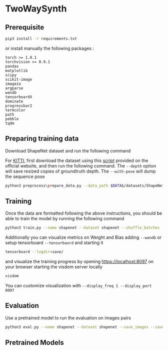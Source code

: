 # TwoWaySynth 

## Prerequisite

```bash
pip3 install -r requirements.txt
```

or install manually the following packages :

```
torch >= 1.8.1
torchvision >= 0.9.1
pandas
matplotlib
scipy
scikit-image
imageio
argparse
wandb
tensorboardX
dominate
progressbar2
termcolor
path
pebble
tqdm
```

## Preparing training data
Download ShapeNet dataset and run the following command

For [KITTI](http://www.cvlibs.net/datasets/kitti/raw_data.php), first download the dataset using this [script](http://www.cvlibs.net/download.php?file=raw_data_downloader.zip) provided on the official website, and then run the following command. The `--depth` option will save resized copies of groundtruth depth. The `--with-pose` will dump the sequence pose
```bash
python3 preprocess\prepare_data.py --data_path $DATA$/datasets/ShapeNet --dataset shapenet --dataset_format shapenet --height 256 --width 256 --dump_root $DATA$/datasets/ShapeNet_formatted --num_threads 1 --depth sparse --with_pose
```

## Training
Once the data are formatted following the above instructions, you should be able to train the model by running the following command
```bash
python3 train.py --name shapenet --dataset shapenet --shuffle_batches --validate --data_path $DATA$/datasets/ShapeNet_formatted --depth sparse --train_file ./datasets/shapenet_chair_split/id_train.txt --test_file ./datasets/shapenet_chair_split/id_test.txt
```
Additionally you can visualize metrics on Weight and Bias adding `--wandb` or setup tensorboard `--tensorbaord` and starting it
```bash
tensorboard --logdir=save/
```
and visualize the training progress by opening [https://localhost:8097](https://localhost:8097) on your browser starting the visdom server locally
```bash
visdom
```
You can customize visualization with  `--display_freq 1 --display_port 8097`

## Evaluation
Use a pretrained model to run the evaluation on images pairs 
```bash
python3 eval.py --name shapenet --dataset shapenet --save_images --save_path ./save --models_path ./save/shapenet --data_path $DATA$/datasets/ShapeNet_formatted --test_file ./datasets/shapenet_chair_split/eval_pairs_40.txt --model_epoch 30
```
## Pretrained Models

[//]: # ([Chairs]&#40;https://drive.google.com/drive/folders/&#41;)
[//]: # ([Cars]&#40;https://drive.google.com/drive/folders/&#41;)